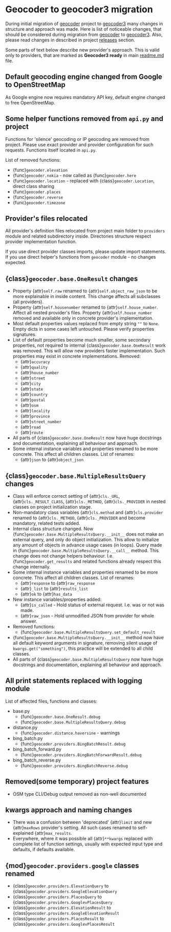 # Geocoder to geocoder3 migration

During initial migration of [geocoder] project to [geocoder3] many changes in
structure and approach was made. Here is list of noticeable changes, that should be
considered during migration from [geocoder] to [geocoder3]. Also, please read changes
in described in project [releases] section.

Some parts of text below describe new provider's approach. This is valid only to
providers, that are marked as **Geocoder3 ready** in main [readme.md] file.

## Default geocoding engine changed from Google to OpenStreetMap

As Google engine now requires mandatory API key, default engine changed to free
OpenStreetMap.

## Some helper functions removed from `api.py` and project

Functions for 'silence' geocoding or IP geocoding are removed from project. Please
use exact provider and provider configuration for such requests. Functions itself
located in `api.py`.

List of removed functions:

- {func}`geocoder.elevation`
- {func}`geocoder.nokia` - now called as {func}`geocoder.here`
- {func}`geocoder.location` - replaced with {class}`geocoder.Location`, direct class
  sharing
- {func}`geocoder.places`
- {func}`geocoder.reverse`
- {func}`geocoder.timezone`

## Provider's files relocated

All provider's definition files relocated from project main folder to `providers`
module and related subdirectory inside. Directories structure respect provider
implementation function.

If you use direct provider classes imports, please update import statements. If you
use direct helper's functions from `geocoder` module - no changes expected.

## {class}`geocoder.base.OneResult` changes

- Property {attr}`self.raw` renamed to {attr}`self.object_raw_json` to be more
  explainable in inside content. This change affects all subclasses (all providers).
- Property {attr}`self.housenumber` renamed to {attr}`self.house_number`. Affect all
  nested provider's files. Property {attr}`self.house_number` removed and available
  only in concrete provider's implementation.
- Most default properties values replaced from empty string `""` to `None`. Empty
  dicts in some cases left untouched. Please verify properties signatures.
- List of default properties become much smaller, some secondary properties, not
  required to internal {class}`geocoder.base.OneResult` work was removed. This will
  allow new providers faster implementation. Such properties may exist in
  concrete implementations. Removed:
  - {attr}`accuracy`
  - {attr}`quality`
  - {attr}`house_number`
  - {attr}`street`
  - {attr}`city`
  - {attr}`state`
  - {attr}`country`
  - {attr}`postal`
  - {attr}`osm`
  - {attr}`locality`
  - {attr}`province`
  - {attr}`street_number`
  - {attr}`road`
  - {attr}`route`
- All parts of {class}`geocoder.base.OneResult` now have huge docstrings
  and documentation, explaining all behaviour and approach.
- Some internal instance variables and properties renamed to be more concrete. This
  affect all children classes. List of renames:
  - {attr}`json` to {attr}`object_json`

## {class}`geocoder.base.MultipleResultsQuery` changes

- Class will enforce correct setting of {attr}`cls._URL`, {attr}`cls._RESULT_CLASS`,
  {attr}`cls._METHOD`, {attr}`cls._PROVIDER` in nested classes on project
  initialization stage.
- Non-mandatory class variables {attr}`cls.method` and {attr}`cls.provider` renamed
  to {attr}`cls._METHOD`, {attr}`cls._PROVIDER` and become mandatory, related tests
  added.
- Internal class structure changed. Now
  {func}`geocoder.base.MultipleResultsQuery.__init__` does not make an external query,
  and only do object initialization. This allow to initialize any amount of objects
  in advance usage cases (in loops). Query made in
  {func}`geocoder.base.MultipleResultsQuery.__call__` method. This change does not
  change helpers behaviour. I.e. {func}`geocoder.get_results` and related functions
  already respect this change internally.
- Some internal instance variables and properties renamed to be more concrete. This
  affect all children classes. List of renames:
  - {attr}`response` to {attr}`raw_response`
  - {attr}`_list` to {attr}`results_list`
  - {attr}`ok` to {attr}`has_data`
- New instance variables/properties added:
  - {attr}`is_called` - Hold status of external request. I.e. was or not was made.
  - {attr}`raw_json` - Hold unmodified JSON from provider for whole answer.
- Removed functions:
  - {func}`geocoder.base.MultipleResultsQuery.set_default_result`
- {func}`geocoder.base.MultipleResultsQuery.__init__` method now have all default
  keyword arguments in signature, removing silent usage of `kwargs.get("something")`,
  this practice will be extended to all child classes.
- All parts of {class}`geocoder.base.MultipleResultsQuery` now have huge docstrings
  and documentation, explaining all behaviour and approach.

## All print statements replaced with logging module

List of affected files, functions and classes:

- base.py
  - {func}`geocoder.base.OneResult.debug`
  - {func}`geocoder.base.MultipleResultsQuery.debug`
- distance.py
  - {func}`geocoder.distance.haversine` - warnings
- bing_batch.py
  - {func}`geocoder.providers.BingBatchResult.debug`
- bing_batch_forward.py
  - {func}`geocoder.providers.BingBatchForwardResult.debug`
- bing_batch_reverse.py
  - {func}`geocoder.providers.BingBatchReverse.debug`

## Removed(some temporary) project features

- OSM type CLI/Debug output removed as non-well documented

## kwargs approach and naming changes

- There was a confusion between 'deprecated' {attr}`limit` and new {attr}`maxRows`
  provider's setting. All such cases renamed to self-explained {attr}`max_results`.
- Everywhere, where it was possible all {attr}`**kwargs` replaced with complete list of
  function settings, usually with expected input type and defaults, if defaults
  available.

## {mod}`geocoder.providers.google` classes renamed

- {class}`geocoder.providers.ElevationQuery` to
  {class}`geocoder.providers.GoogleElevationQuery`
- {class}`geocoder.providers.PlacesQuery` to
  {class}`geocoder.providers.GooglevPlacesQuery`
- {class}`geocoder.providers.ElevationResult` to
  {class}`geocoder.providers.GoogleElevationResult`
- {class}`geocoder.providers.PlacesResult` to
  {class}`geocoder.providers.GooglevPlacesResult`

[geocoder]: https://github.com/DenisCarriere/geocoder
[geocoder3]: https://github.com/insspb/geocoder3
[releases]: https://github.com/insspb/geocoder3/releases
[readme.md]: https://github.com/insspb/geocoder3#readme
